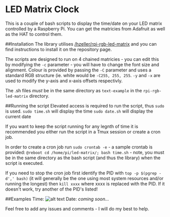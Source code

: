 # LED Matrix Clock
This is a couple of bash scripts to display the time/date on your LED matrix controlled by a Raspberry Pi.
You can get the matricies from Adafruit as well as the HAT to control them. 

##Installation
The library utilises [/hzeller/rpi-rgb-led-matrix](https://github.com/hzeller/rpi-rgb-led-matrix) and you can find instructions to install it on the repository page. 

The scripts are designed to run on 4 chained matricies - you can edit this by modifying the `-c` parameter - you will have to change the font size and alignment. Colour is provided by passing the `-C` parameter and uses a standard RGB structure (ie. white would be `-C255, 255, 255`. `-y` and `-x` are used to modify the y-axis and x-axis offsets respectivly. 

The .sh files _must_ be in the same directory as `text-example` in the `rpi-rgb-led-matrix` directory. 

##Running the script
Elevated access is required to run the script, thus `sudo` is used. 
`sudo time.sh` will display the time
`sudo date.sh` will display the current date

If you want to keep the script running for any legnth of time it is recommended you either run the script in a Tmux session or create a cron job.

In order to create a cron job run `sudo crontab -e` - a sample crontab is provided:
`@reboot cd /home/pi/led-matrix/; bash time.sh` - note, you must be in the same directory as the bash script (and thus the library) when the script is executed. 

If you need to stop the cron job first identify the PID with `top -p $(pgrep -d',' bash)` (it will generally be the one using most system resources and/or running the longest) then `kill xxxx` where xxxx is replaced with the PID. If it doesn't work, try another of the PID's listed! 

##Examples
Time: 
![alt text](https://goo.gl/photos/4gy7M7ryLo1Xirc57 "time")
Date:
_coming soon..._

Feel free to add any issues and comments - I will do my best to help. 
